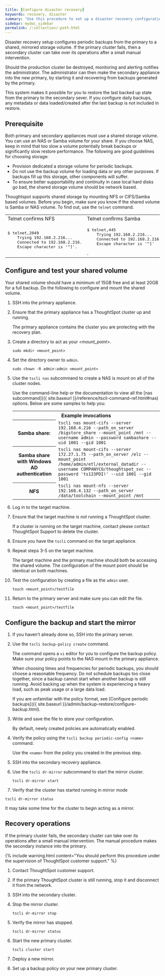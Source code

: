 ```yaml
---
title: [Configure disaster recovery]
keywords: recovery, disaster
summary: "Use this procedure to set up a disaster recovery configuration with a primary and a mirror instance."
sidebar: mydoc_sidebar
permalink: /:collection/:path.html
---
```

Disaster recovery setup configures periodic backups from the primary to a
shared, mirrored storage volume. If the primary cluster fails, then a secondary
cluster can take over its operations after a small manual intervention.

Should the production cluster be destroyed, monitoring and alerting notifies the
administrator. The administrator can then make the secondary appliance into the
new primary, by starting it and recovering from  backups generated by the
primary.

This system makes it possible for you to restore the last backed up
state from the primary to the secondary sever. If you configure daily backups,
any metadata or data loaded/created after the last backup is not included in
restore.

## Prerequisite

Both primary and secondary appliances must use a shared storage volume. You can
use an NAS or Samba volume for your share. If you choose NAS, keep in mind that
too slow a volume potentially break backups or significantly slow restore
performance. The following are good guidelines for choosing storage:

* Provision dedicated a storage volume for periodic backups.
* Do not use the backup volume for loading data or any other purposes. If backups fill up this storage, other components will suffer.
* To ensure better supportability and continuity in case local hard disks go bad, the shared storage volume should be network based.

Thoughtspot supports shared storage by mounting NFS or CIFS/Samba based volumes.
Before you begin, make sure you know if the shared volume is Samba or NAS
volume. To find out, use the `telnet` command.

<table>
  <tr>
    <td>Telnet confirms NFS</td>
    <td>Telnet confirms  Samba</td>
  </tr>
  <tr>
    <td>
    <pre>$ telnet,2049
    Trying 192.168.2.216...
    Connected to 192.168.2.216.
    Escape character is '^]'.</pre>
    </td>
    <td>
    <pre>$ telnet,445
    Trying 192.168.2.216...
    Connected to 192.168.2.216.
    Escape character is '^]'</pre>.
    </td>
  </tr>
</table>


## Configure and test your shared volume

Your shared volume should have a minimum of 15GB free and at least 20GB for a
full backup. Do the following to configure and mount the shared volume.

1. SSH into the primary appliance.

2. Ensure that the primary appliance has a ThoughtSpot cluster up and running.

   The primary appliance contains the cluster you are protecting with the
   recovery plan.

3. Create a directory to act as your  _<mount_point>_.

   ```
   sudo mkdir <mount_point>
   ```

4. Set the directory owner to `admin`.

   ```
   sudo chown -R admin:admin <mount_point>
   ```
5.  Use the `tscli nas` subcommand to create a NAS is mount on all of the cluster nodes.

    Use the command-line help or the documentation to view all the [nas subcommand]({{ site.baseurl }}/reference/tscli-command-ref.html#nas) options. Below are some samples to help you:

    <table>
    <tr>
    <th colspan="2">Example invocations</th>
    </tr>
    <tr>
    <th>Samba share:</th>
    <td><code>tscli nas mount-cifs --server 192.168.4.216 --path_on_server /bigstore_share --mount_point /mnt --username admin --password sambashare --uid 1001 --gid 1001</code></td>
    </tr>
    <tr>
    <th>Samba share with Windows AD authentication</th>
    <td><code>tscli nas mount-cifs --server 172.27.1.75 --path_on_server /elc --mount_point /home/admin/etl/external_datadir --username COMPANYCO/thoughtspot_svc --password 'ts123PDI!' --uid 1001 --gid 1001</code></td>
    </tr>
    <tr>
    <th>NFS</th>
    <td><code>tscli nas mount-nfs --server 192.168.4.132 --path_on_server /data/toolchain --mount_point /mnt</code></td>
    </tr>
    </table>

8. Log in to the target machine.
9. Ensure that the target machine is not running a ThoughtSpot cluster.

   If a cluster is running on the target machine, contact please contact
   ThoughtSpot Support to delete the cluster.

10. Ensure you have the `tscli` command on the target appliance.
11. Repeat steps 3-5 on the target machine.

    The target machine and the primary machine should both be accessing the
    shared volume. The configuration of the mount point should be identical on
    both machines.

12. Test the configuration by creating a file as the `admin` user.

    ```
    touch <mount_point>/testfile
    ```

13. Return to the primary server and make sure you can edit the file.

    ```
    touch <mount_point>/testfile
    ```    


## Configure the backup and start the mirror

1. If you haven't already done so, SSH into the primary server.
2. Use the `tscli backup-policy create` command.

   The command opens a `vi` editor for you to configure the backup policy. Make
   sure your policy points to the NAS mount in the primary appliance.

   When choosing times and frequencies for periodic backups, you should choose a
   reasonable frequency. Do not schedule backups too close together, since a backup
   cannot start when another backup is still running. Avoid backing up when the
   system is experiencing a heavy load, such as peak usage or a large data load.

   If you are unfamiliar with the policy format,
   see [Configure periodic backups]({{ site.baseurl }}/admin/backup-restore/configure-backup.html).

6. Write and save the file to store your configuration.

   By default, newly created policies are automatically enabled.

7. Verify the policy using the `tscli backup periodic-config <name>` command.

   Use the `<name>` from the policy you created in the previous step.

8. SSH into the secondary recovery appliance.
9. Use the `tscli dr-mirror` subcommand to start the mirror cluster.

   ```
   tscli dr-mirror start
   ```

10. Verify that the cluster has started running in mirror mode

   ```
   tscli dr-mirror status
   ```

   It may take some time for the cluster to begin acting as a mirror.

## Recovery operations

If the primary cluster fails, the secondary cluster can take over its operations
after a small manual intervention. The manual procedure makes the secondary
instance into the primary.

{% include warning.html content="You should perform this procedure under the supervision of ThoughtSpot customer support." %}

1. Contact ThoughtSpot customer support.
2. If the primary ThoughtSpot cluster is still running, stop it and disconnect it from the network.
3. SSH into the secondary cluster.
4. Stop the mirror cluster.

   ```
   tscli dr-mirror stop
   ```

5. Verify the mirror has stopped.

   ```
   tscli dr-mirror status
   ```

6. Start the new primary cluster.

   ```
   tscli cluster start
   ```
7. Deploy a new mirror.
8. Set up a backup policy on your new primary cluster.
